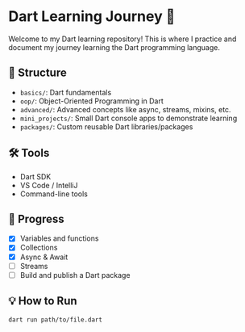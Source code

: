 # Dart Learning Journey 🚀

Welcome to my Dart learning repository! This is where I practice and document my journey learning the Dart programming language.

## 📁 Structure

- `basics/`: Dart fundamentals
- `oop/`: Object-Oriented Programming in Dart
- `advanced/`: Advanced concepts like async, streams, mixins, etc.
- `mini_projects/`: Small Dart console apps to demonstrate learning
- `packages/`: Custom reusable Dart libraries/packages

## 🛠 Tools

- Dart SDK
- VS Code / IntelliJ
- Command-line tools

## 🧠 Progress

- [x] Variables and functions
- [x] Collections
- [x] Async & Await
- [ ] Streams
- [ ] Build and publish a Dart package

## 💡 How to Run

```bash
dart run path/to/file.dart
